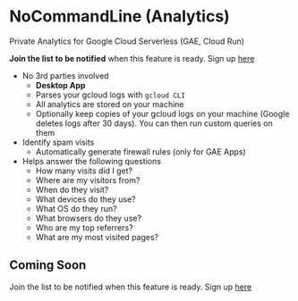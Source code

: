 # NoCommandLine (Analytics)
Private Analytics for Google Cloud Serverless (GAE, Cloud Run)

**Join the list to be notified** when this feature is ready. Sign up [here](https://forms.gle/7hg4F1E9AhbfSwJt7) 

- No 3rd parties involved 
    - **Desktop App**
    - Parses your gcloud logs with `gcloud CLI` 
    - All analytics are stored on your machine
    - Optionally keep copies of your gcloud logs on your machine (Google deletes logs after 30 days). You can then run custom queries on them
- Identify spam visits
    - Automatically generate firewall rules (only for GAE Apps)
- Helps answer the following questions
    - How many visits did I get?
    - Where are my visitors from? 
    - When do they visit?
    - What devices do they use? 
    - What OS do they run?
    - What browsers do they use?
    - Who are my top referrers?
    - What are my most visited pages?

 

## Coming Soon
Join the list to be notified when this feature is ready. Sign up [here](https://forms.gle/7hg4F1E9AhbfSwJt7) 




